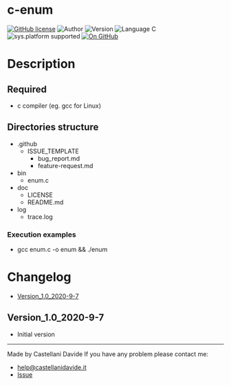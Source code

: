 # c-enum
[![GitHub license](https://img.shields.io/badge/licence-GNU-green?style=flat)](https://github.com/CastellaniDavide/cpp-enum/blob/master/LICENSE) ![Author](https://img.shields.io/badge/author-Castellani%20Davide-green?style=flat) ![Version](https://img.shields.io/badge/version-v1.0-blue?style=flat) ![Language C](https://img.shields.io/badge/language-C-yellowgreen?style=flat) ![sys.platform supported](https://img.shields.io/badge/OS%20platform%20supported-Linux,%20Windows%20&%20Mac%20OS-blue?style=flat) [![On GitHub](https://img.shields.io/badge/on%20GitHub-True-green?style=flat&logo=github)](https://github.com/CastellaniDavide/c-enum)

# Description


## Required
 - c compiler (eg. gcc for Linux)
 
## Directories structure
 - .github
   - ISSUE_TEMPLATE
     - bug_report.md
     - feature-request.md
 - bin
	 - enum.c
 - doc
   - LICENSE
   - README.md
 - log
	 - trace.log
   
### Execution examples
   - gcc enum.c -o enum && ./enum

# Changelog
 - [Version_1.0_2020-9-7](#Version_10_2020-9-7)

## Version_1.0_2020-9-7
 - Initial version

---
Made by Castellani Davide 
If you have any problem please contact me:
- help@castellanidavide.it
- [Issue](https://github.com/CastellaniDavide/c-enum/issues)
